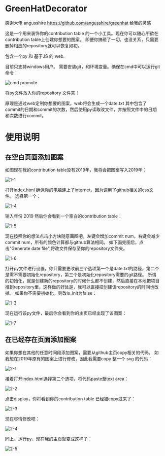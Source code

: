 # GreenHatDecorator

感谢大佬 angusshire https://github.com/angusshire/greenhat 给我的灵感

这是一个用来装饰你的contribution table 的一个小工具。现在你可以随心所欲在contribution table上创建你想要的图案。
即便你搞砸了一切，也没关系，只需要删掉相应的repository就可以恢复如初。

包含一个py 和 基于JS 的 web.

目前只支持windows用户。
需要安装git，和环境变量。确保在cmd中可以运行git命令：

![cmd promote](./img/1-2.PNG)

将py文件放入你的repository 文件夹！

原理是通过web定制你想要的图案，web将会生成一个date.txt
其中包含了commit的日期和commit的次数，然后使用py读取改文件，并按照文件中的日期和次数进行commit。

# 使用说明

## 在空白页面添加图案

如图现在我的contribution table没有2019年，我将会把图案写入2019年：

![1-1](./img/1-1.PNG)

打开index.html 确保你的电脑连上了internet，因为调用了github相关的css文件。
选择第一个：

![1-4](./img/1-4.PNG)

输入年份 2019 然后你会看到一个空白的contribution table：

![1-5](./img/1-5.PNG)

现在按照你的想法点击小方块随意画图吧，左键会增加commit num，右键会减少commit num，所有的颜色计算都与github算法相同。
如下画完图后，点击"Generate date file",将改文件保存至你的repository文件夹。

![1-6](./img/1-6.PNG)

打开py文件进行设置，你只需要更改前三个选项第一个是date.txt的路径，第二个是需不需要初始化repository，第三个是初始化repository需要的git路径。
所谓的初始化，就是创建新的repository的时候什么都不创建，然后直接在本地把项目推到repository里，这样做的好处是，我可以直接把创建该repository的时间也改掉。
如果你不需要初始化，则改is_init为false：

![1-3](./img/1-3.PNG)

现在运行该py文件，最后你会看到你的主页已经出现了该图案：

![1-7](./img/1-7.PNG)

## 在已经存在页面添加图案
如果你想在其他的任意时间段添加图案，需要从github主页copy相关的代码。
如我想在2019年原有的图案上进行修改，因此我需要copy 整一个 svg 的代码：

![2-1](./img/2-1.PNG)

接着打开index.html选择第二个选项，将代码paste至text area：

![2-2](./img/2-2.PNG)

点击display，你将看到你的contribution table 已经被copy过来了：

![2-3](./img/2-3.PNG)

现在尽情修改吧：

![2-4](./img/2-4.PNG)

同上，运行py，现在我的主页就变成这样了：

![2-5](./img/2-5.PNG)


